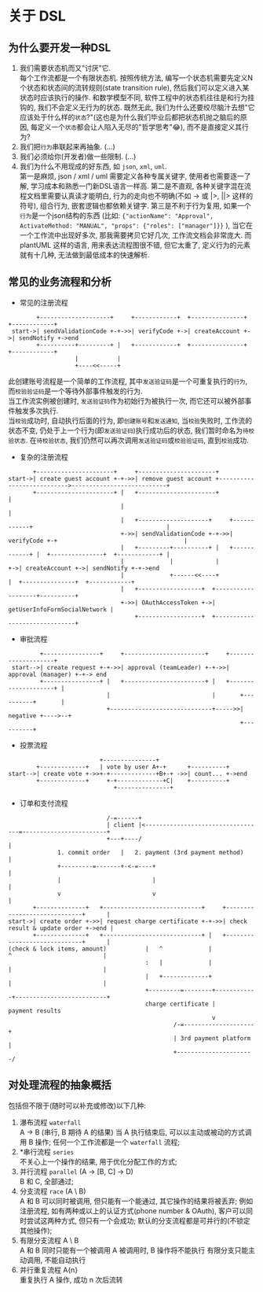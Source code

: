 关于 DSL
===

## 为什么要开发一种DSL
1. 我们需要状态机而又"讨厌"它.  
    每个工作流都是一个有限状态机. 按照传统方法, 编写一个状态机需要先定义N个状态和状态间的流转规则(state transition rule), 然后我们可以定义进入某状态时应该执行的操作. 和数学模型不同, 软件工程中的状态机往往是和行为挂钩的, 我们不会定义无行为的状态. 既然无此, 我们为什么还要绞尽脑汁去想"它应该处于什么样的`状态`?"(这也是为什么我们毕业后都把状态机抛之脑后的原因, 每定义一个`状态`都会让人陷入无尽的"哲学思考"😂), 而不是直接定义其行为?
2. 我们把`行为`串联起来再抽象.
    (...)
3. 我们必须给你(开发者)做一些限制.
    (...)
4. 我们为什么不用现成的好东西, 如 `json`, `xml`, `uml`.  
    第一是麻烦, json / xml / uml 需要定义各种专属关键字, 使用者也需要逐一了解, 学习成本和熟悉一门新DSL语言一样高.
    第二是不直观, 各种关键字混在流程文档里需要认真读才能明白, 行为的走向也不明确(不如 -> 或 |>, ||> 这样的符号), 组合行为, 嵌套逻辑也都依赖关键字.
    第三是不利于行为复用, 如果一个`行为`是一个json结构的东西 (比如: `{"actionName": "Approval", ActivateMethod: "MANUAL", "props": {"roles": ["manager"]}}` ), 当它在一个工作流中出现好多次, 那我需要拷贝它好几次, 工作流文档会非常庞大.
    而 plantUML 这样的语言, 用来表达流程图很不错, 但它太重了, 定义行为的元素就有十几种, 无法做到最低成本的快速解析.

## 常见的业务流程和分析
- 常见的注册流程
```ditaa {cmd=true args=["-E"]}
        +--------------------+     +------------+  +---------------+  +------------+
 start->| sendValidationCode +-+->>| verifyCode +->| createAccount +->| sendNotify +->end
        +----------+---------+ |   +------------+  +---------------+  +------------+
                   |           |
                   +----<<-----+
```
此创建账号流程是一个简单的工作流程, 其中`发送验证码`是一个可重复执行的`行为`, 而`校验验证码`是一个等待外部事件触发的行为.  
当工作流实例被创建时, `发送验证码`作为初始行为被执行一次, 而它还可以被外部事件触发多次执行.  
当`校验`成功时, 自动执行后面的行为, 即`创建账号`和`发送通知`, 当`校验`失败时, 工作流的状态不变, 仍处于上一个行为(即`发送验证码`)执行成功后的状态, 我们暂时命名为`待校验状态`.
在`待校验状态`, 我们仍然可以再次调用`发送验证码`或`校验验证码`, 直到`校验`成功.

- 复杂的注册流程
```ditaa {cmd=true args=["-E"]}
       +----------------------+     +----------------------+
start->| create guest account +-+->>| remove guest account +--------------------------->---------------------------+
       +----------------------+ |   +----------------------+                                                       |
                                |                                                                                  |
                                |   +--------------------+     +------------+                                      |
                                +->>| sendValidationCode +-+->>| verifyCode +-+                                    |
                                |   +---------+----------+ |   +------------+ |  +---------------+  +------------+ |
                                |             |            |                  +->| createAccount +->| sendNotify +-+->end
                                |             +------<<----+                  |  +---------------+  +------------+
                                |   +------------------+  +-------------------+----------+
                                +->>| OAuthAccessToken +->| getUserInfoFormSocialNetwork |
                                    +------------------+  +------------------------------+
```

- 审批流程
```ditaa {cmd=true args=["-E"]}
         +----------------+     +-----------------------+     +--------------------+  
 start-->| create request +-+->>| approval (teamLeader) +-+->>| approval (manager) +-+-> end
         +----------------+ |   +-----------------------+ |   +--------------------+ |
                            |                             |       +----------+       |
                            +-----------------------------+----->>| negative +---->--+
                                                                  +----------+
```

- 投票流程
```ditaa {cmd=true args=["-E"]}
                          +---------------+
        +-------------+   | vote by user A+-+      +----------+
start-->| create vote +->>+-+-------------+B+-+ ->>| count... +->end
        +-------------+     +-+-------------+C|    +----------+
                              +---------------+
```

- 订单和支付流程
```ditaa {cmd=true args=["-E"]}
                            /-=------+
                            | client |<----------------------------------=------------------------+
                            +---+----/                                                            |
              1. commit order   |   2. payment (3rd payment method)                               |
              +---------=-------+-<-=----+                                                        |
              |                          |                                                        |
              v                          v                                                        |
       +--------------+   +----------------------------+     +-----------------------------+      |
start->| create order +->>| request charge certificate +-+->>| check result & update order +->end |
       +--------------+   +----------------------------+ |   +-----------------------------+      |
(check & lock items, amount)           |   ^             |             ^                          |
                                       :   |             |             |                          |
                                       |   +-------------+             |                          |
                                       +---------=--------+------------+--------------------------+
                                       charge certificate |      payment results
                                                          v
                                               /-=--------------------+
                                               | 3rd payment platform |
                                               +----------------------/
```

## 对处理流程的抽象概括
包括但不限于(随时可以补充或修改)以下几种:
1. 瀑布流程 `waterfall`  
   A -> B  (串行, B 期待 A 的结果)
   当 A 执行结束后, 可以以主动或被动的方式调用 B 操作;
   任何一个工作流都是一个 `waterfall` 流程;
2. *串行流程 `series`  
   不关心上一个操作的结果, 用于优化分配工作的方式;
3. 并行流程 `parallel` (A -> [B, C] -> D)  
   B 和 C, 全部通过;
4. 分支流程 `race` (A \ B)  
   A 和 B 可以同时被调用, 但只能有一个能通过, 其它操作的结果将被丢弃;
   例如注册流程, 如有两种或以上的认证方式(phone number & OAuth), 客户可以同时尝试这两种方式, 但只有一个会成功;
   默认的分支流程都是可并行的(不锁定其他操作);
5. 有限分支流程 A \ B  
   A 和 B 同时只能有一个被调用
   A 被调用时, B 操作将不能执行
   有限分支只能主动调用, 不能自动执行
6. 并行重复流程  A{n}  
   重复执行 A 操作, 成功 n 次后流转
